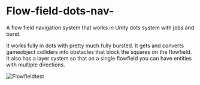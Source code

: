 # Flow-field-dots-nav-
A flow field navigation system that works in Unity dots system with jobs and burst.

It works fully in dots with pretty much fully bursted.  It gets and converts gameobject colliders into obstacles that block the squares on the flowfield.
It also has a layer system so that on a single flowfield you can have entities with multiple directions.

![Flowfieldtest](https://user-images.githubusercontent.com/63059905/127239416-8c1af5c6-78d1-4d5e-a748-096d32f26a02.gif)


